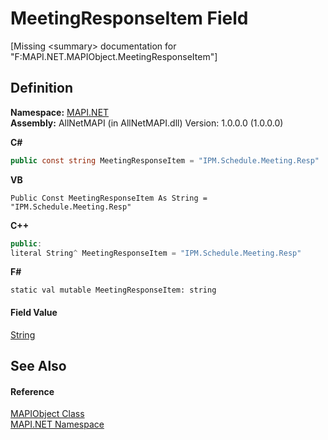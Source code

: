 # MeetingResponseItem Field


\[Missing &lt;summary&gt; documentation for "F:MAPI.NET.MAPIObject.MeetingResponseItem"\]



## Definition
**Namespace:** <a href="5bef4637-66f8-16d4-e5f4-4d0da57a1538.md">MAPI.NET</a>  
**Assembly:** AllNetMAPI (in AllNetMAPI.dll) Version: 1.0.0.0 (1.0.0.0)

**C#**
``` C#
public const string MeetingResponseItem = "IPM.Schedule.Meeting.Resp"
```
**VB**
``` VB
Public Const MeetingResponseItem As String = "IPM.Schedule.Meeting.Resp"
```
**C++**
``` C++
public:
literal String^ MeetingResponseItem = "IPM.Schedule.Meeting.Resp"
```
**F#**
``` F#
static val mutable MeetingResponseItem: string
```



#### Field Value
<a href="https://learn.microsoft.com/dotnet/api/system.string" target="_blank" rel="noopener noreferrer">String</a>

## See Also


#### Reference
<a href="6aa245b8-3fdd-0cd0-a3f7-bdccb4596d2c.md">MAPIObject Class</a>  
<a href="5bef4637-66f8-16d4-e5f4-4d0da57a1538.md">MAPI.NET Namespace</a>  
